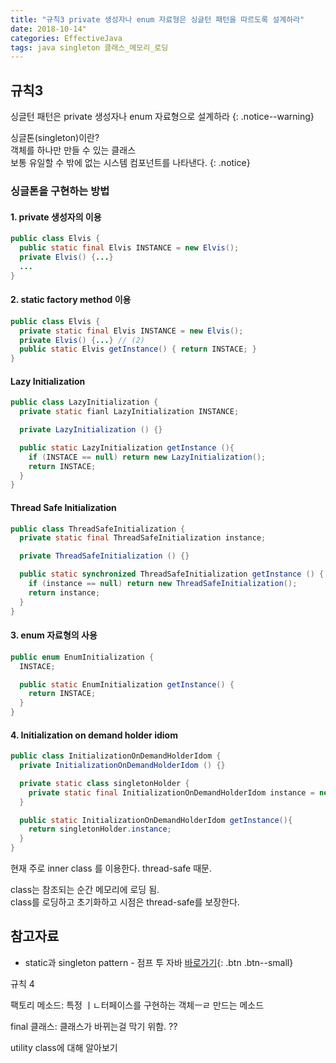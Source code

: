 ```yaml
---
title: "규칙3 private 생성자나 enum 자료형은 싱글턴 패턴을 따르도록 설계하라"
date: 2018-10-14"
categories: EffectiveJava
tags: java singleton 클래스_메모리_로딩
---
```


## 규칙3
싱글턴 패턴은 private 생성자나 enum 자료형으로 설계하라
{: .notice--warning}

싱글톤(singleton)이란?  
객체를 하나만 만들 수 있는 클래스  
보통 유일할 수 밖에 없는 시스템 컴포넌트를 나타낸다.
{: .notice}

### 싱글톤을 구현하는 방법

#### 1. private 생성자의 이용
```java
public class Elvis {
  public static final Elvis INSTANCE = new Elvis(); 
  private Elvis() {...}
  ...
}
```

#### 2. static factory method 이용
```java
public class Elvis {
  private static final Elvis INSTANCE = new Elvis(); 
  private Elvis() {...} // (2)
  public static Elvis getInstance() { return INSTACE; } 
}
```

#### Lazy Initialization
```java
public class LazyInitialization {
  private static fianl LazyInitialization INSTANCE; 

  private LazyInitialization () {} 

  public static LazyInitialization getInstance (){ 
    if (INSTACE == null) return new LazyInitialization();
    return INSTACE;
  }
}
```

#### Thread Safe Initialization
```java
public class ThreadSafeInitialization {
  private static final ThreadSafeInitialization instance;

  private ThreadSafeInitialization () {} 

  public static synchronized ThreadSafeInitialization getInstance () { 
    if (instance == null) return new ThreadSafeInitialization();
    return instance;
  }
}
```

#### 3. enum 자료형의 사용
```java
public enum EnumInitialization {
  INSTACE;

  public static EnumInitialization getInstance() {
    return INSTACE;
  }
}
```

#### 4. Initialization on demand holder idiom
```java
public class InitializationOnDemandHolderIdom {
  private InitializationOnDemandHolderIdom () {} 

  private static class singletonHolder { 
    private static final InitializationOnDemandHolderIdom instance = new InitializationOnDemandHolderIdom(); 
  }

  public static InitializationOnDemandHolderIdom getInstance(){ 
    return singletonHolder.instance;
  }
}
```
현재 주로 inner class 를 이용한다. thread-safe 때문.

class는 참조되는 순간 메모리에 로딩 됨.  
class를 로딩하고 초기화하고 시점은 thread-safe를 보장한다.

## 참고자료
* static과 singleton pattern - 점프 투 자바 [바로가기](https://wikidocs.net/228){: .btn .btn--small}

규칙 4

팩토리 메소드: 특정 ㅣㄴ터페이스를 구현하는 객체ㅡㄹ 만드는 메소드

final 클래스: 클래스가 바뀌는걸 막기 위함. ??

utility class에 대해 알아보기
